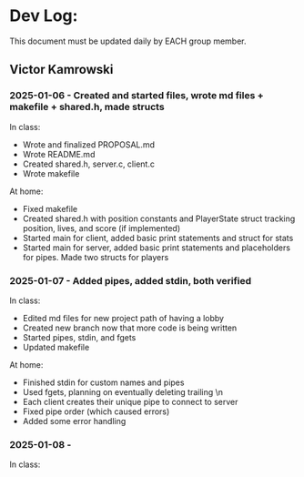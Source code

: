 # Dev Log:

This document must be updated daily by EACH group member.

## Victor Kamrowski

### 2025-01-06 - Created and started files, wrote md files + makefile + shared.h, made structs

In class:
- Wrote and finalized PROPOSAL.md
- Wrote README.md
- Created shared.h, server.c, client.c
- Wrote makefile

At home:
- Fixed makefile
- Created shared.h with position constants and PlayerState struct tracking position, lives, and score (if implemented)
- Started main for client, added basic print statements and struct for stats
- Started main for server, added basic print statements and placeholders for pipes. Made two structs for players

### 2025-01-07 - Added pipes, added stdin, both verified

In class:
- Edited md files for new project path of having a lobby
- Created new branch now that more code is being written
- Started pipes, stdin, and fgets
- Updated makefile

At home:
- Finished stdin for custom names and pipes
- Used fgets, planning on eventually deleting trailing \n
- Each client creates their unique pipe to connect to server
- Fixed pipe order (which caused errors)
- Added some error handling

### 2025-01-08 -

In class:
